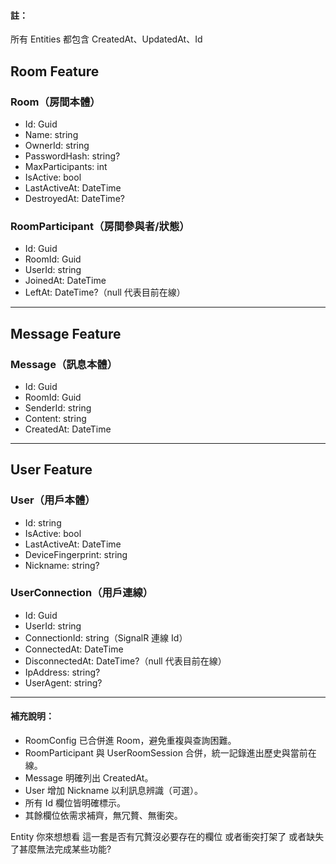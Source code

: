 ﻿#### 註：
所有 Entities 都包含 CreatedAt、UpdatedAt、Id

## Room Feature

### Room（房間本體）
- Id: Guid
- Name: string
- OwnerId: string
- PasswordHash: string?
- MaxParticipants: int
- IsActive: bool
- LastActiveAt: DateTime
- DestroyedAt: DateTime?

### RoomParticipant（房間參與者/狀態）
- Id: Guid
- RoomId: Guid
- UserId: string
- JoinedAt: DateTime
- LeftAt: DateTime?（null 代表目前在線）

---

## Message Feature

### Message（訊息本體）
- Id: Guid
- RoomId: Guid
- SenderId: string
- Content: string
- CreatedAt: DateTime

---

## User Feature

### User（用戶本體）
- Id: string
- IsActive: bool
- LastActiveAt: DateTime
- DeviceFingerprint: string
- Nickname: string?

### UserConnection（用戶連線）
- Id: Guid
- UserId: string
- ConnectionId: string（SignalR 連線 Id）
- ConnectedAt: DateTime
- DisconnectedAt: DateTime?（null 代表目前在線）
- IpAddress: string?
- UserAgent: string?

---

#### 補充說明：
- RoomConfig 已合併進 Room，避免重複與查詢困難。
- RoomParticipant 與 UserRoomSession 合併，統一記錄進出歷史與當前在線。
- Message 明確列出 CreatedAt。
- User 增加 Nickname 以利訊息辨識（可選）。
- 所有 Id 欄位皆明確標示。
- 其餘欄位依需求補齊，無冗贅、無衝突。

Entity 你來想想看 這一套是否有冗贅沒必要存在的欄位 或者衝突打架了 或者缺失了甚麼無法完成某些功能?

